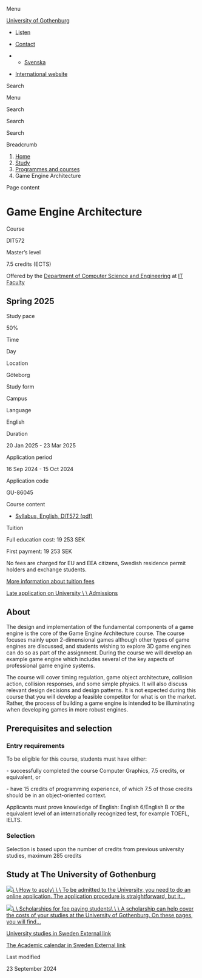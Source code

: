 Menu

[University of Gothenburg](/en)

- [Listen](//app-eu.readspeaker.com/cgi-bin/rsent?customerid=9467&lang=en_uk&readclass=region--content&url=https%3A%2F%2Fwww.gu.se%2Fen%2Fstudy-gothenburg%2Fgame-engine-architecture-dit572 "Listen with ReadSpeaker")

- [Contact](/en/contact)

- - [Svenska](/studera/hitta-utbildning/spelmotorarkitektur-dit572)
- [International website](/en/study-gothenburg/game-engine-architecture-dit572)

Search


Menu


Search


Search

Search

Breadcrumb

1. [Home](/en)
2. [Study](/en/study-in-gothenburg)
3. [Programmes and courses](/en/study-in-gothenburg/study-options)
4. Game Engine Architecture


Page content

# Game Engine Architecture

Course


DIT572


Master’s level



7.5 credits (ECTS)



Offered by the
[Department of Computer Science and Engineering](https://www.gu.se/en/computer-science-engineering)
at
[IT Faculty](https://www.gu.se/en/it-faculty)

## Spring 2025

Study pace


50%

Time


Day

Location


Göteborg

Study form


Campus

Language


English

Duration


20 Jan 2025
\- 23 Mar 2025

Application period


16 Sep 2024
\- 15 Oct 2024

Application code


GU-86045

Course content


- [Syllabus, English, DIT572 (pdf)](https://kursplaner.gu.se/pdf/kurs/en/DIT572)


Tuition


Full education cost: 19 253 SEK

First payment: 19 253 SEK

No fees are charged for EU and EEA citizens, Swedish residence permit holders and exchange students.

[More information about tuition fees](https://www.gu.se/en/study-in-gothenburg/apply/tuition-fees)

[Late application on University \\
\\
Admissions](https://www.universityadmissions.se/intl/addtobasket?id=GU-86045&period=VT+2025)

## About

The design and implementation of the fundamental components of a game engine is the core of the Game Engine Architecture course. The course focuses mainly upon 2-dimensional games although other types of game engines are discussed, and students wishing to explore 3D game engines can do so as part of the assignment. During the course we will develop an example game engine which includes several of the key aspects of professional game engine systems.

The course will cover timing regulation, game object architecture, collision action, collision responses, and some simple physics. It will also discuss relevant design decisions and design patterns. It is not expected during this course that you will develop a feasible competitor for what is on the market. Rather, the process of building a game engine is intended to be illuminating when developing games in more robust engines.

## Prerequisites and selection

### Entry requirements

To be eligible for this course, students must have either:

\- successfully completed the course Computer Graphics, 7.5 credits, or equivalent, or

\- have 15 credits of programming experience, of which 7.5 of those credits should be in an object-oriented context.

Applicants must prove knowledge of English: English 6/English B or the equivalent level of an internationally recognized test, for example TOEFL, IELTS.

### Selection

Selection is based upon the number of credits from previous university studies, maximum 285 credits

## Study at The University of Gothenburg

[![](/sites/default/files/dynamic-image/dynamic_image_2188_218/public/2020-03/cytonn-photography-ZJEKICY5EXY-unsplash.jpg?media_id=2553&width=1904&height=208)\\
\\
How to apply\\
\\
\\
To be admitted to the University, you need to do an online application. The application procedure is straightforward, but it…](/en/study-in-gothenburg/apply)

[![](/sites/default/files/dynamic-image/dynamic_image_2188_218/public/2024-01/GU-7.jpg?media_id=95188&width=1904&height=208)\\
\\
Scholarships for fee paying students\\
\\
\\
A scholarship can help cover the costs of your studies at the University of Gothenburg. On these pages, you will find…](/en/study-in-gothenburg/apply/scholarships-for-fee-paying-students)

[University studies in Sweden External link](https://www.gu.se/en/study-in-gothenburg/before-you-arrive/university-studies-in-sweden "External link")

[The Academic calendar in Sweden External link](https://www.gu.se/en/study-in-gothenburg/when-you-are-here/academic-calendar "External link")

Last modified


23 September 2024